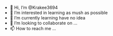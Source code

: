 - 👋 Hi, I’m @Krakee3694
- 👀 I’m interested in learning as mush as possible 
- 🌱 I’m currently learning have no idea 
- 💞️ I’m looking to collaborate on ...
- 📫 How to reach me ...

<!---
Krakee3694/Krakee3694 is a ✨ special ✨ repository because its `README.md` (this file) appears on your GitHub profile.
You can click the Preview link to take a look at your changes.
--->

